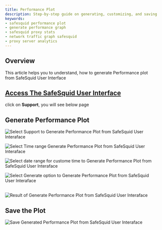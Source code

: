 ```yaml
---
title: Performance Plot
description: Step-by-step guide on generating, customizing, and saving performance plots directly from the SafeSquid proxy server interface.
keywords:
- safesquid performance plot
- generate performance graph
- safesquid proxy stats
- network traffic graph safesquid
- proxy server analytics
---
```


## Overview
This article helps you to understand, how to generate Performance plot from SafeSquid User Interface

## [Access The SafeSquid User Interface](/docs/08-SafeSquid%20Interface/Accessing%20the%20SafeSquid%20Interface.md)
click on **Support**, you will see below page

## Generate Performance Plot
![Select Support to Generate Performance Plot from SafeSquid User Interaface](/img/How_To/Generate_Performance_Plot_From_SafeSquid_User_Interface/image1.webp)

![Select Time range Generate Performance Plot from SafeSquid User Interaface](/img/How_To/Generate_Performance_Plot_From_SafeSquid_User_Interface/image2.webp)

![Select date range for custome time to Generate Performance Plot from SafeSquid User Interaface](/img/How_To/Generate_Performance_Plot_From_SafeSquid_User_Interface/image3.webp)

![Select Generate option to Generate Performance Plot from SafeSquid User Interaface](/img/How_To/Generate_Performance_Plot_From_SafeSquid_User_Interface/image4.webp) 

![Result of Generate Performance Plot from SafeSquid User Interaface](/img/How_To/Generate_Performance_Plot_From_SafeSquid_User_Interface/image5.webp)

## Save the Plot
![Save Generated Performance Plot from SafeSquid User Interaface](/img/How_To/Generate_Performance_Plot_From_SafeSquid_User_Interface/image6.webp)
